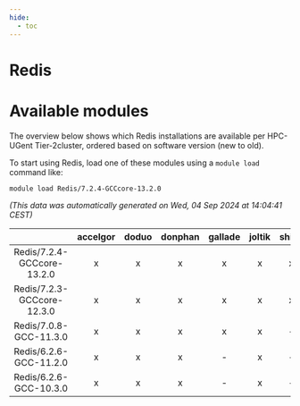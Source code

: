 ```yaml
---
hide:
  - toc
---
```


Redis
=====

# Available modules


The overview below shows which Redis installations are available per HPC-UGent Tier-2cluster, ordered based on software version (new to old).

To start using Redis, load one of these modules using a `module load` command like:

```shell
module load Redis/7.2.4-GCCcore-13.2.0
```

*(This data was automatically generated on Wed, 04 Sep 2024 at 14:04:41 CEST)*  

| |accelgor|doduo|donphan|gallade|joltik|shinx|skitty|
| :---: | :---: | :---: | :---: | :---: | :---: | :---: | :---: |
|Redis/7.2.4-GCCcore-13.2.0|x|x|x|x|x|x|x|
|Redis/7.2.3-GCCcore-12.3.0|x|x|x|x|x|x|x|
|Redis/7.0.8-GCC-11.3.0|x|x|x|x|x|-|x|
|Redis/6.2.6-GCC-11.2.0|x|x|x|-|x|-|x|
|Redis/6.2.6-GCC-10.3.0|x|x|x|-|x|-|x|

